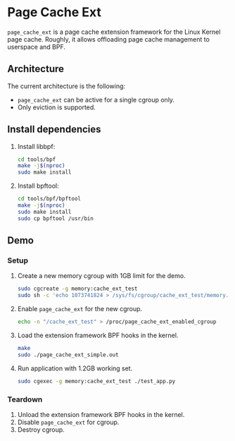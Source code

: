 # Page Cache Ext

`page_cache_ext` is a page cache extension framework for the Linux Kernel page
cache. Roughly, it allows offloading page cache management to userspace and BPF.


## Architecture

The current architecture is the following:
- `page_cache_ext` can be active for a single cgroup only.
- Only eviction is supported.

## Install dependencies

1. Install libbpf:

    ```sh
    cd tools/bpf
    make -j$(nproc)
    sudo make install
    ```

1. Install bpftool:

    ```sh
    cd tools/bpf/bpftool
    make -j$(nproc)
    sudo make install
    sudo cp bpftool /usr/bin
    ```

## Demo

### Setup

1. Create a new memory cgroup with 1GB limit for the demo.

    ```sh
    sudo cgcreate -g memory:cache_ext_test
    sudo sh -c 'echo 1073741824 > /sys/fs/cgroup/cache_ext_test/memory.max'
    ```

1. Enable `page_cache_ext` for the new cgroup.

    ```sh
    echo -n "/cache_ext_test" > /proc/page_cache_ext_enabled_cgroup
    ```

1. Load the extension framework BPF hooks in the kernel.

    ```sh
    make
    sudo ./page_cache_ext_simple.out
    ```

1. Run application with 1.2GB working set.

    ```sh
    sudo cgexec -g memory:cache_ext_test ./test_app.py
    ```

### Teardown

1. Unload the extension framework BPF hooks in the kernel.
1. Disable `page_cache_ext` for cgroup.
1. Destroy cgroup.
